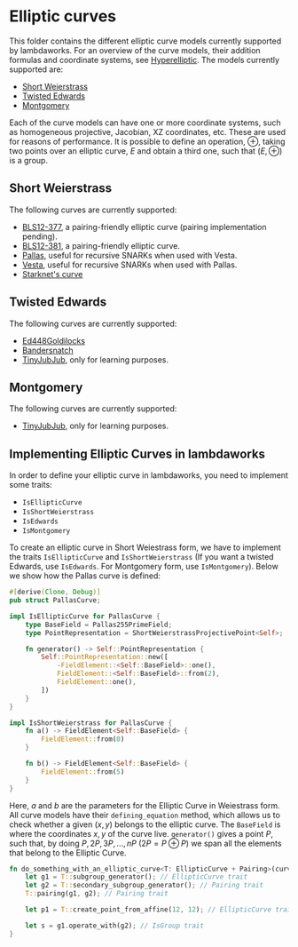 # Elliptic curves

This folder contains the different elliptic curve models currently supported by lambdaworks. For an overview of the curve models, their addition formulas and coordinate systems, see [Hyperelliptic](https://hyperelliptic.org/EFD/g1p/index.html). The models currently supported are:
- [Short Weierstrass](https://github.com/lambdaclass/lambdaworks/tree/main/math/src/elliptic_curve/short_weierstrass)
- [Twisted Edwards](https://github.com/lambdaclass/lambdaworks/tree/main/math/src/elliptic_curve/edwards)
- [Montgomery](https://github.com/lambdaclass/lambdaworks/tree/main/math/src/elliptic_curve/montgomery)

Each of the curve models can have one or more coordinate systems, such as homogeneous projective, Jacobian, XZ coordinates, etc. These are used for reasons of performance. It is possible to define an operation, $\oplus$, taking two points over an elliptic curve, $E$ and obtain a third one, such that $(E, \oplus)$ is a group. 

## Short Weierstrass

The following curves are currently supported:
- [BLS12-377](https://github.com/lambdaclass/lambdaworks/tree/main/math/src/elliptic_curve/short_weierstrass/curves/bls12_377), a pairing-friendly elliptic curve (pairing implementation pending).
- [BLS12-381](https://github.com/lambdaclass/lambdaworks/tree/main/math/src/elliptic_curve/short_weierstrass/curves/bls12_381), a pairing-friendly elliptic curve.
- [Pallas](https://github.com/lambdaclass/lambdaworks/tree/main/math/src/elliptic_curve/short_weierstrass/curves/pallas), useful for recursive SNARKs when used with Vesta.
- [Vesta](https://github.com/lambdaclass/lambdaworks/tree/main/math/src/elliptic_curve/short_weierstrass/curves/vesta), useful for recursive SNARKs when used with Pallas.
- [Starknet's curve](https://github.com/lambdaclass/lambdaworks/blob/main/math/src/elliptic_curve/short_weierstrass/curves/stark_curve.rs)

## Twisted Edwards

The following curves are currently supported:
- [Ed448Goldilocks](https://github.com/lambdaclass/lambdaworks/blob/main/math/src/elliptic_curve/edwards/curves/ed448_goldilocks.rs)
- [Bandersnatch](https://github.com/lambdaclass/lambdaworks/tree/main/math/src/elliptic_curve/edwards/curves/bandersnatch)
- [TinyJubJub](https://github.com/lambdaclass/lambdaworks/blob/main/math/src/elliptic_curve/edwards/curves/tiny_jub_jub.rs), only for learning purposes.

## Montgomery

The following curves are currently supported:
- [TinyJubJub](https://github.com/lambdaclass/lambdaworks/blob/main/math/src/elliptic_curve/montgomery/curves/tiny_jub_jub.rs), only for learning purposes.

## Implementing Elliptic Curves in lambdaworks

In order to define your elliptic curve in lambdaworks, you need to implement some traits:
- `IsEllipticCurve`
- `IsShortWeierstrass`
- `IsEdwards`
- `IsMontgomery`

To create an elliptic curve in Short Weiestrass form, we have to implement the traits `IsEllipticCurve` and `IsShortWeierstrass` (If you want a twisted Edwards, use `IsEdwards`. For Montgomery form, use `IsMontgomery`). Below we show how the Pallas curve is defined:
```rust
#[derive(Clone, Debug)]
pub struct PallasCurve;

impl IsEllipticCurve for PallasCurve {
    type BaseField = Pallas255PrimeField;
    type PointRepresentation = ShortWeierstrassProjectivePoint<Self>;

    fn generator() -> Self::PointRepresentation {
        Self::PointRepresentation::new([
            -FieldElement::<Self::BaseField>::one(),
            FieldElement::<Self::BaseField>::from(2),
            FieldElement::one(),
        ])
    }
}

impl IsShortWeierstrass for PallasCurve {
    fn a() -> FieldElement<Self::BaseField> {
        FieldElement::from(0)
    }

    fn b() -> FieldElement<Self::BaseField> {
        FieldElement::from(5)
    }
}
```

Here, $a$ and $b$ are the parameters for the Elliptic Curve in Weiestrass form. All curve models have their `defining_equation` method, which allows us to check whether a given $(x,y)$ belongs to the elliptic curve. The `BaseField` is where the coordinates $x,y$ of the curve live. `generator()` gives a point $P$, such that, by doing $P, 2P, 3P, ... , nP$ ($2 P = P \oplus P$) we span all the elements that belong to the Elliptic Curve.

```rust
fn do_something_with_an_elliptic_curve<T: EllipticCurve + Pairing>(curve: T) {
    let g1 = T::subgroup_generator(); // EllipticCurve trait
    let g2 = T::secondary_subgroup_generator(); // Pairing trait
    T::pairing(g1, g2); // Pairing trait

    let p1 = T::create_point_from_affine(12, 12); // EllipticCurve trait

    let s = g1.operate_with(g2); // IsGroup trait
}
```
